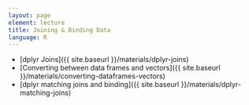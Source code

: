 ```yaml
---
layout: page
element: lecture
title: Joining & Binding Data
language: R
---
```


* [dplyr Joins]({{ site.baseurl }}/materials/dplyr-joins)
* [Converting between data frames and vectors]({{ site.baseurl }}/materials/converting-dataframes-vectors)
* [dplyr matching joins and binding]({{ site.baseurl }}/materials/dplyr-matching-joins)
